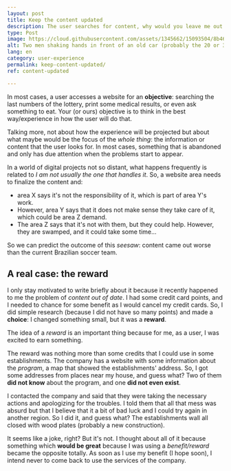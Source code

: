```yaml
---
layout: post
title: Keep the content updated
description: The user searches for content, why would you leave me out of date?
type: Post
image: https://cloud.githubusercontent.com/assets/1345662/15093504/8b460888-1460-11e6-9c31-1af2aeb34815.jpg
alt: Two men shaking hands in front of an old car (probably the 20 or 30 decade)
lang: en
category: user-experience
permalink: keep-content-updated/
ref: content-updated

---
```

In most cases, a user accesses a website for an **objective**: searching the last numbers of the lottery, print some medical results, or even ask something to eat. Your (or ours) objective is to think in the best way/experience in how the user will do that.

Talking more, not about how the experience will be projected but about what maybe would be the focus of the _whole thing_: the information or content that the user looks for. In most cases, something that is abandoned and only has due attention when the problems start to appear.

In a world of digital projects not so distant, what happens frequently is related to _I am not usually the one that handles it_. So, a website area needs to finalize the content and:

* area X says it's not the responsibility of it, which is part of area Y's work.
* However, area Y says that it does not make sense they take care of it, which could be area Z demand.
* The area Z says that it's not with them, but they could help. However, they are swamped, and it could take some time...

So we can predict the outcome of this _seesaw_: content came out worse than the current Brazilian soccer team.

## A real case: the reward

I only stay motivated to write briefly about it because it recently happened to me the problem of _content out of date_. I had some credit card points, and I needed to chance for some benefit as I would cancel my credit cards. So, I did simple research (because I did not have so many points) and made a **choice**: I changed something small, but it was a **reward**.

The idea of a _reward_ is an important thing because for me, as a user, I was excited to earn something.

The reward was nothing more than some credits that I could use in some establishments. The company has a website with some information about the _program_, a map that showed the establishments' address. So, I got some addresses from places near my house, and guess what? Two of them **did not know** about the program, and one **did not even exist**.

I contacted the company and said that they were taking the necessary actions and apologizing for the troubles. I told them that all that mess was absurd but that I believe that it a bit of bad luck and I could try again in another region. So I did it, and guess what? The establishments wall all closed with wood plates (probably a new construction).

It seems like a joke, right? But it's not. I thought about all of it because something which **would be great** because I was using a _benefit/reward_ became the opposite totally. As soon as I use my benefit (I hope soon), I intend never to come back to use the services of the company.